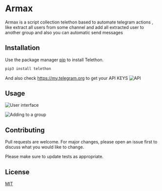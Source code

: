 # Armax

Armax is a script collection telethon based to automate telegram actions , like extract all users from some channel and add all extracted user to another group and also you can automatic send messages 

## Installation

Use the package manager [pip](https://pypi.org/project/Telethon/) to install Telethon.

```bash
pip3 install telethon
```
And also check https://my.telegram.org to get your API KEYS
![API](https://i.ibb.co/X5HkyMw/api.png)

## Usage


![User interface](https://recordit.co/fnQKaw16iO.gif)


![Adding to a group](https://recordit.co/d67VLRakCu.gif)


## Contributing
Pull requests are welcome. For major changes, please open an issue first to discuss what you would like to change.

Please make sure to update tests as appropriate.

## License
[MIT](https://choosealicense.com/licenses/mit/)
